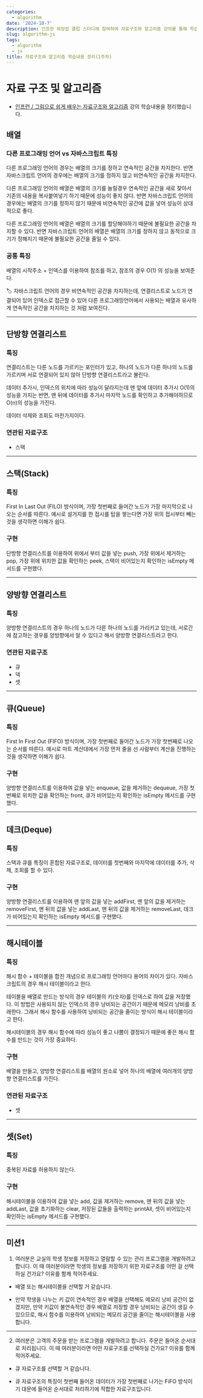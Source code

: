 ```yaml
---
categories:
  - algorithm
date: '2024-10-7'
description: 인프런 워밍업 클럽 스터디에 참여하여 자료구조와 알고리즘 강의를 통해 학습한 내용을 정리했습니다.
slug: algorithm-js
tags:
  - algorithm
  - js
title: 자료구조와 알고리즘 학습내용 정리(1주차)
---
```


# 자료 구조 및 알고리즘

- [인프런 / 그림으로 쉽게 배우는 자료구조와 알고리즘](https://www.inflearn.com/course/자료구조-알고리즘-기본) 강의 학습내용을 정리했습니다.

## 배열

### 다른 프로그래밍 언어 vs 자바스크립트 특징

다른 프로그래밍 언어의 경우는 배열의 크기를 정하고 연속적인 공간을 차지한다. 반면 자바스크립트 언어의 경우에는 배열의 크기를 정하지 않고 비연속적인 공간을 차지한다.

다른 프로그래밍 언어의 배열은 배열의 크기를 늘릴경우 연속적인 공간을 새로 찾아서 기존의 내용을 복사붙여넣기 하기 때문에 성능이 좋지 않다. 반면 자바스크립트 언어의 경우에는 배열의 크기를 정하지 않기 때문에 비연속적인 공간에 값을 넣어 성능이 상대적으로 좋다.

다른 프로그래밍 언어의 배열은 배열의 크기를 할당해야하기 때문에 불필요한 공간을 차지할 수 있다. 반면 자바스크립트 언어의 배열은 배열의 크기를 정하지 않고 동적으로 크기가 정해지기 때문에 불필요한 공간을 줄일 수 있다.

### 공통 특징

배열의 시작주소 + 인덱스를 이용하여 참조를 하고, 참조의 경우 O(1) 의 성능을 보여준다.

🏷 자바스크립트 언어의 경우 비연속적인 공간을 차지하는데, 연결리스트로 노드가 연결되어 있어 인덱스로 접근할 수 있어 다른 프로그래밍언어에서 사용되는 배열과 유사하게 연속적인 공간을 차지하는 것 처럼 보여진다.

---

## 단방향 연결리스트

### 특징

연결리스트는 다른 노드를 가르키는 포인터가 있고, 하나의 노드가 다른 하나의 노드를 가르키며 서로 연결되어 있지 않아 단방향 연결리스트라고 불린다.

데이터 추가시, 인덱스의 위치에 따라 성능이 달라지는데 맨 앞에 데이터 추가시 O(1)의 성능을 가지는 반면, 맨 뒤에 데이터를 추가시 마지막 노드를 확인하고 추가해야하므로 O(n)의 성능을 가진다.

데이터 삭제와 조회도 마찬가지이다.

### 연관된 자료구조

- 스택

---

## 스택(Stack)

### 특징

First In Last Out (FILO) 방식이며, 가장 첫번째로 들어간 노드가 가장 마지막으로 나오는 순서를 따른다. 예시로 설거지를 한 접시를 탑을 쌓는다면 가장 위의 접시부터 빼는 것을 생각하면 이해가 쉽다.

### 구현

단방향 연결리스트를 이용하여 위에서 부터 값을 넣는 push, 가장 위에서 제거하는 pop, 가장 위에 위치한 값을 확인하는 peek, 스택이 비어있는지 확인하는 isEmpty 메서드를 구현했다.

---

## 양방향 연결리스트

### 특징

양방향 연결리스트의 경우 하나의 노드가 다른 하나의 노드를 가리키고 있는데, 서로간에 참고하는 경우를 양방향에서 알 수 있다고 해서 양방향 연결리스트라고 한다.

### 연관된 자료구조

- 큐
- 덱
- 셋

---

## 큐(Queue)

### 특징

First In First Out (FIFO) 방식이며, 가장 첫번째로 들어간 노드가 가장 첫번째로 나오는 순서를 따른다. 예시로 마트 계산대에서 가장 먼저 줄을 선 사람부터 계산을 진행하는 것을 생각하면 이해가 쉽다.

### 구현

양방향 연결리스트를 이용하여 값을 넣는 enqueue, 값을 제거하는 dequeue, 가장 첫번째로 위치한 값을 확인하는 front, 큐가 비어있는지 확인하는 isEmpty 메서드를 구현했다.

---

## 데크(Deque)

### 특징

스택과 큐를 특징이 혼합된 자료구조로, 데이터를 첫번째와 마지막에 데이터를 추가, 삭제, 조회를 할 수 있다.

### 구현

양방향 연결리스트를 이용하여 맨 앞의 값을 넣는 addFirst, 맨 앞의 값을 제거하는 removeFirst, 맨 뒤의 값을 넣는 addLast, 맨 뒤의 값을 제거하는 removeLast, 데크가 비어있는지 확인하는 isEmpty 메서드를 구현했다.

---

## 해시테이블

### 특징

해시 함수 + 테이블을 합친 개념으로 프로그래밍 언어마다 용어의 차이가 있다. 자바스크립트의 경우 해시 테이블이라고 한다.

테이블을 배열로 만드는 방식의 경우 테이블의 키(숫자)를 인덱스로 하여 값을 저장했다. 이 방법은 사용되지 않는 인덱스의 경우 낭비되는 공간이기 때문에 메모리 낭비를 초래한다. 그래서 해시 함수를 사용하여 낭비되는 공간을 줄이는 방식이 해시 테이블이라고 한다.

해시테이블의 경우 해시 함수에 따라 성능이 좋고 나쁨이 결정되기 때문에 좋은 해시 함수를 만드는 것이 가장 중요하다.

### 구현

배열을 만들고, 양방향 연결리스트를 배열의 원소로 넣어 하나의 배열에 여러개의 양방향 연결리스트를 가진다.

### 연관된 자료구조

- 셋

---

## 셋(Set)

### 특징

중복된 자료를 허용하지 않는다.

### 구현

해시테이블을 이용하여 값을 넣는 add, 값을 제거하는 remove, 맨 뒤의 값을 넣는 addLast, 값을 초기화하는 clear, 저장된 값들을 출력하는 printAll, 셋이 비어있는지 확인하는 isEmpty 메서드를 구현했다.

---

## 미션1

1. 여러분은 교실의 학생 정보를 저장하고 열람할 수 있는 관리 프로그램을 개발하려고 합니다. 이 때 여러분이라면 학생의 정보를 저장하기 위한 자료구조를 어떤 걸 선택하실 건가요? 이유를 함께 적어주세요.

- 배열 또는 해시테이블을 선택할 거 같습니다.

- 만약 학생을 나누는 키 값이 연속적인 경우 배열을 선택해도 메모리 낭비 공간이 없겠지만, 만약 키값이 불연속적인 경우 배열로 저장할 경우 낭비되는 공간이 생길 수 있으므로, 해시 함수를 이용하여 낭비되는 메모리 공간을 줄이는 해시테이블을 사용합니다.

---

2. 여러분은 고객의 주문을 받는 프로그램을 개발하려고 합니다. 주문은 들어온 순서대로 처리됩니다. 이 때 여러분이라면 어떤 자료구조를 선택하실 건가요? 이유를 함께 적어주세요.

- 큐 자료구조를 선택할 거 같습니다.

- 큐 자료구조의 특징이 첫번째 들어온 데이터가 가장 첫번째로 나가는 FiFO 방식이기 대문에 들어온 순서대로 처리하기에 적합한 자료구조입니다.
